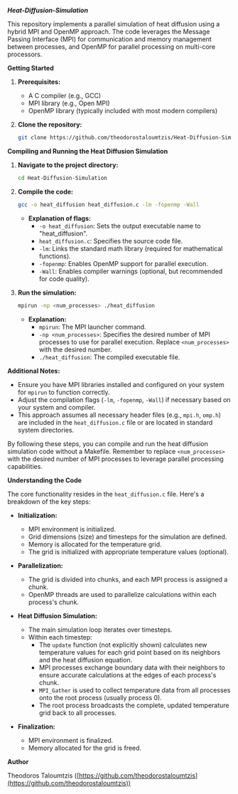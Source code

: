 ***Heat-Diffusion-Simulation***

This repository implements a parallel simulation of heat diffusion using a hybrid MPI and OpenMP approach. The code leverages the Message Passing Interface (MPI) for communication and memory management between processes, and OpenMP for parallel processing on multi-core processors.

**Getting Started**

1. **Prerequisites:**
   - A C compiler (e.g., GCC)
   - MPI library (e.g., Open MPI)
   - OpenMP library (typically included with most modern compilers)

2. **Clone the repository:**

   ```bash
   git clone https://github.com/theodorostaloumtzis/Heat-Diffusion-Simulation.git
   ```

**Compiling and Running the Heat Diffusion Simulation**

1. **Navigate to the project directory:**

   ```bash
   cd Heat-Diffusion-Simulation
   ```

2. **Compile the code:**

   ```bash
   gcc -o heat_diffusion heat_diffusion.c -lm -fopenmp -Wall
   ```

   - **Explanation of flags:**
     - `-o heat_diffusion`: Sets the output executable name to "heat_diffusion".
     - `heat_diffusion.c`: Specifies the source code file.
     - `-lm`: Links the standard math library (required for mathematical functions).
     - `-fopenmp`: Enables OpenMP support for parallel execution.
     - `-Wall`: Enables compiler warnings (optional, but recommended for code quality).

3. **Run the simulation:**

   ```bash
   mpirun -np <num_processes> ./heat_diffusion
   ```

   - **Explanation:**
     - `mpirun`: The MPI launcher command.
     - `-np <num_processes>`: Specifies the desired number of MPI processes to use for parallel execution. Replace `<num_processes>` with the desired number.
     - `./heat_diffusion`: The compiled executable file.

**Additional Notes:**

* Ensure you have MPI libraries installed and configured on your system for `mpirun` to function correctly.
* Adjust the compilation flags (`-lm`, `-fopenmp`, `-Wall`) if necessary based on your system and compiler.
* This approach assumes all necessary header files (e.g., `mpi.h`, `omp.h`) are included in the `heat_diffusion.c` file or are located in standard system directories.

By following these steps, you can compile and run the heat diffusion simulation code without a Makefile. Remember to replace `<num_processes>` with the desired number of MPI processes to leverage parallel processing capabilities.

**Understanding the Code**

The core functionality resides in the `heat_diffusion.c` file. Here's a breakdown of the key steps:

* **Initialization:**
   - MPI environment is initialized.
   - Grid dimensions (size) and timesteps for the simulation are defined.
   - Memory is allocated for the temperature grid.
   - The grid is initialized with appropriate temperature values (optional).

* **Parallelization:**
   - The grid is divided into chunks, and each MPI process is assigned a chunk.
   - OpenMP threads are used to parallelize calculations within each process's chunk.

* **Heat Diffusion Simulation:**
   - The main simulation loop iterates over timesteps.
   - Within each timestep:
     - The `update` function (not explicitly shown) calculates new temperature values for each grid point based on its neighbors and the heat diffusion equation.
     - MPI processes exchange boundary data with their neighbors to ensure accurate calculations at the edges of each process's chunk.
     - `MPI_Gather` is used to collect temperature data from all processes onto the root process (usually process 0).
     - The root process broadcasts the complete, updated temperature grid back to all processes.

* **Finalization:**
   - MPI environment is finalized.
   - Memory allocated for the grid is freed.

**Author**

Theodoros Taloumtzis ([https://github.com/theodorostaloumtzis](https://github.com/theodorostaloumtzis))

